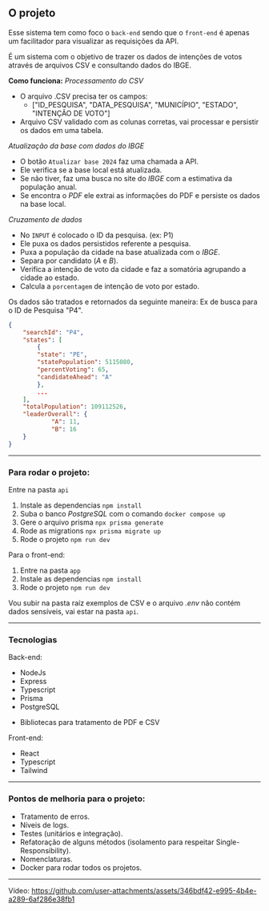 ## O projeto

Esse sistema tem como foco o `back-end` sendo que o `front-end` é apenas um facilitador para visualizar as requisições da API.

É um sistema com o objetivo de trazer os dados de intenções de votos através de arquivos CSV e consultando dados do IBGE.

**Como funciona:**
*Processamento do CSV*
 
- O arquivo .CSV precisa ter os campos:
  - ["ID_PESQUISA", "DATA_PESQUISA", "MUNICÍPIO", "ESTADO", "INTENÇÃO DE VOTO"]
- Arquivo CSV validado com as colunas corretas, vai processar e persistir os dados em uma tabela.

*Atualização da base com dados do IBGE*
- O botão `Atualizar base 2024` faz uma chamada a API.
- Ele verifica se a base local está atualizada.
- Se não tiver, faz uma busca no site do *IBGE* com a estimativa da população anual.
- Se encontra o *PDF* ele extrai as informações do PDF e persiste os dados na base local.

*Cruzamento de dados*
- No `INPUT` é colocado o ID da pesquisa. (ex: P1)
- Ele puxa os dados persistidos referente a pesquisa.
- Puxa a população da cidade na base atualizada com o *IBGE*.
- Separa por candidato (*A* e *B*).
- Verifica a intenção de voto da cidade e faz a somatória agrupando a cidade ao estado.
- Calcula a `porcentagem` de intenção de voto por estado.

Os dados são tratados e retornados da seguinte maneira:
Ex de busca para o ID de Pesquisa "P4".

```json
{
	"searchId": "P4",
	"states": [
		{
		"state": "PE",
		"statePopulation": 5115080,
		"percentVoting": 65,
		"candidateAhead": "A"
		},
		...
	],
	"totalPopulation": 109112526,
	"leaderOverall": {
			"A": 11,
			"B": 16
	}
}
```

--- 
### Para rodar o projeto:
Entre na pasta `api`
1. Instale as dependencias `npm install`
2. Suba o banco *PostgreSQL* com o comando `docker compose up`
3. Gere o arquivo prisma `npx prisma generate`
4. Rode as migrations `npx prisma migrate up`
5. Rode o projeto `npm run dev`

Para o front-end:
1. Entre na pasta `app`
2. Instale as dependencias `npm install`
3. Rode o projeto `npm run dev`

Vou subir na pasta raíz exemplos de CSV e o arquivo *.env* não contém dados sensíveis, vai estar na pasta `api`.

---
### Tecnologias 

Back-end:
* NodeJs
* Express
* Typescript
* Prisma
* PostgreSQL
- Bibliotecas para tratamento de PDF e CSV

Front-end:
- React
- Typescript
- Tailwind
--- 
### Pontos de melhoria para o projeto:
- Tratamento de erros.
- Níveis de logs.
- Testes (unitários e integração).
- Refatoração de alguns métodos (isolamento para respeitar Single-Responsibility).
- Nomenclaturas.
- Docker para rodar todos os projetos.
---
Vídeo:
https://github.com/user-attachments/assets/346bdf42-e995-4b4e-a289-6af286e38fb1

